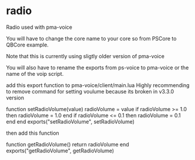 # radio
Radio used with pma-voice


You will have to change the core name to your core so from PSCore to QBCore example.

Note that this is currently using sligtly older version of pma-voice

You will also have to rename the exports from ps-voice to pma-voice or the name of the voip script.


add this export function to pma-voice/client/main.lua
Highly recommending to remove command for setting voulume because its broken in v3.3.0 version


function setRadioVolume(value)
    radioVolume = value
	if radioVolume >= 1.0 then
		radioVolume = 1.0
	end
	if radioVolume <= 0.1 then
		radioVolume = 0.1
	end
end
exports("setRadioVolume", setRadioVolume)

then add this function

function getRadioVolume()
    return radioVolume
end
exports("getRadioVolume", getRadioVolume)


